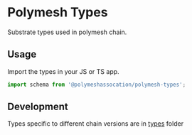 # Polymesh Types

Substrate types used in polymesh chain.

## Usage

Import the types in your JS or TS app.

```ts
import schema from '@polymeshassocation/polymesh-types';
```

## Development

Types specific to different chain versions are in [types](src/types/) folder
